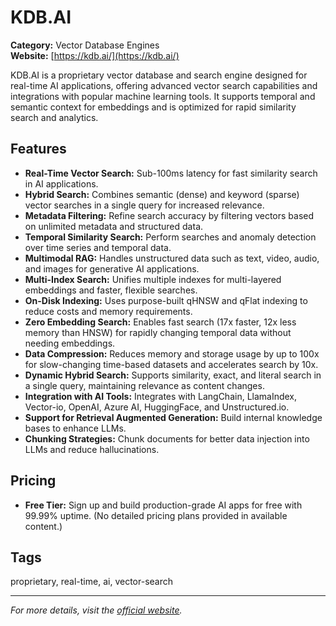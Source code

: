 # KDB.AI

**Category:** Vector Database Engines  
**Website:** [https://kdb.ai/](https://kdb.ai/)

KDB.AI is a proprietary vector database and search engine designed for real-time AI applications, offering advanced vector search capabilities and integrations with popular machine learning tools. It supports temporal and semantic context for embeddings and is optimized for rapid similarity search and analytics.

## Features
- **Real-Time Vector Search:** Sub-100ms latency for fast similarity search in AI applications.
- **Hybrid Search:** Combines semantic (dense) and keyword (sparse) vector searches in a single query for increased relevance.
- **Metadata Filtering:** Refine search accuracy by filtering vectors based on unlimited metadata and structured data.
- **Temporal Similarity Search:** Perform searches and anomaly detection over time series and temporal data.
- **Multimodal RAG:** Handles unstructured data such as text, video, audio, and images for generative AI applications.
- **Multi-Index Search:** Unifies multiple indexes for multi-layered embeddings and faster, flexible searches.
- **On-Disk Indexing:** Uses purpose-built qHNSW and qFlat indexing to reduce costs and memory requirements.
- **Zero Embedding Search:** Enables fast search (17x faster, 12x less memory than HNSW) for rapidly changing temporal data without needing embeddings.
- **Data Compression:** Reduces memory and storage usage by up to 100x for slow-changing time-based datasets and accelerates search by 10x.
- **Dynamic Hybrid Search:** Supports similarity, exact, and literal search in a single query, maintaining relevance as content changes.
- **Integration with AI Tools:** Integrates with LangChain, LlamaIndex, Vector-io, OpenAI, Azure AI, HuggingFace, and Unstructured.io.
- **Support for Retrieval Augmented Generation:** Build internal knowledge bases to enhance LLMs.
- **Chunking Strategies:** Chunk documents for better data injection into LLMs and reduce hallucinations.

## Pricing
- **Free Tier:** Sign up and build production-grade AI apps for free with 99.99% uptime. (No detailed pricing plans provided in available content.)

## Tags
proprietary, real-time, ai, vector-search

---

_For more details, visit the [official website](https://kdb.ai/)._